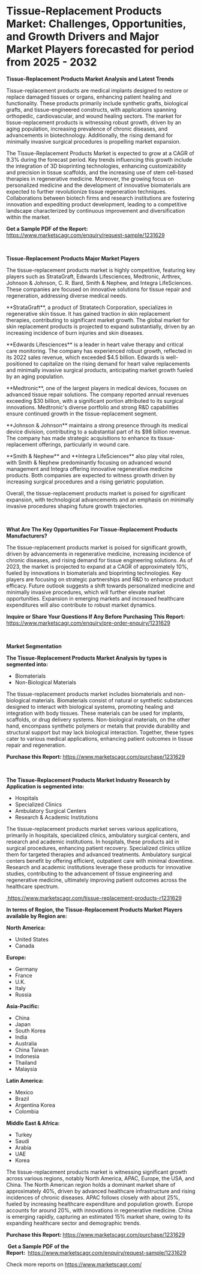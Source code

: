 <p><h1>Tissue-Replacement Products Market: Challenges, Opportunities, and Growth Drivers and Major Market Players forecasted for period from 2025 - 2032</h1></p><p><strong>Tissue-Replacement Products Market Analysis and Latest Trends</strong></p>
<p><p>Tissue-replacement products are medical implants designed to restore or replace damaged tissues or organs, enhancing patient healing and functionality. These products primarily include synthetic grafts, biological grafts, and tissue-engineered constructs, with applications spanning orthopedic, cardiovascular, and wound healing sectors. The market for tissue-replacement products is witnessing robust growth, driven by an aging population, increasing prevalence of chronic diseases, and advancements in biotechnology. Additionally, the rising demand for minimally invasive surgical procedures is propelling market expansion.</p><p>The Tissue-Replacement Products Market is expected to grow at a CAGR of 9.3% during the forecast period. Key trends influencing this growth include the integration of 3D bioprinting technologies, enhancing customizability and precision in tissue scaffolds, and the increasing use of stem cell-based therapies in regenerative medicine. Moreover, the growing focus on personalized medicine and the development of innovative biomaterials are expected to further revolutionize tissue regeneration techniques. Collaborations between biotech firms and research institutions are fostering innovation and expediting product development, leading to a competitive landscape characterized by continuous improvement and diversification within the market.</p></p>
<p><strong>Get a Sample PDF of the Report:&nbsp;</strong> <a href="https://www.marketscagr.com/enquiry/request-sample/1231629?utm_campaign=2946&utm_medium=2&utm_source=Github&utm_content=ia&utm_term=09032025&utm_id=tissue-replacement-products">https://www.marketscagr.com/enquiry/request-sample/1231629</a></p>
<p>&nbsp;</p>
<p><strong>Tissue-Replacement Products Major Market Players</strong></p>
<p><p>The tissue-replacement products market is highly competitive, featuring key players such as StrataGraft, Edwards Lifesciences, Medtronic, Arthrex, Johnson & Johnson, C. R. Bard, Smith & Nephew, and Integra LifeSciences. These companies are focused on innovative solutions for tissue repair and regeneration, addressing diverse medical needs.</p><p>**StrataGraft**, a product of Stratatech Corporation, specializes in regenerative skin tissue. It has gained traction in skin replacement therapies, contributing to significant market growth. The global market for skin replacement products is projected to expand substantially, driven by an increasing incidence of burn injuries and skin diseases.</p><p>**Edwards Lifesciences** is a leader in heart valve therapy and critical care monitoring. The company has experienced robust growth, reflected in its 2022 sales revenue, which exceeded $4.5 billion. Edwards is well-positioned to capitalize on the rising demand for heart valve replacements and minimally invasive surgical products, anticipating market growth fueled by an aging population.</p><p>**Medtronic**, one of the largest players in medical devices, focuses on advanced tissue repair solutions. The company reported annual revenues exceeding $30 billion, with a significant portion attributed to its surgical innovations. Medtronic's diverse portfolio and strong R&D capabilities ensure continued growth in the tissue-replacement segment.</p><p>**Johnson & Johnson** maintains a strong presence through its medical device division, contributing to a substantial part of its $98 billion revenue. The company has made strategic acquisitions to enhance its tissue-replacement offerings, particularly in wound care.</p><p>**Smith & Nephew** and **Integra LifeSciences** also play vital roles, with Smith & Nephew predominantly focusing on advanced wound management and Integra offering innovative regenerative medicine products. Both companies are expected to witness growth driven by increasing surgical procedures and a rising geriatric population.</p><p>Overall, the tissue-replacement products market is poised for significant expansion, with technological advancements and an emphasis on minimally invasive procedures shaping future growth trajectories.</p></p>
<p>&nbsp;</p>
<p><strong>What Are The Key Opportunities For Tissue-Replacement Products Manufacturers?</strong></p>
<p><p>The tissue-replacement products market is poised for significant growth, driven by advancements in regenerative medicine, increasing incidence of chronic diseases, and rising demand for tissue engineering solutions. As of 2023, the market is projected to expand at a CAGR of approximately 10%, fueled by innovations in biomaterials and bioprinting technologies. Key players are focusing on strategic partnerships and R&D to enhance product efficacy. Future outlook suggests a shift towards personalized medicine and minimally invasive procedures, which will further elevate market opportunities. Expansion in emerging markets and increased healthcare expenditures will also contribute to robust market dynamics.</p></p>
<p><strong>Inquire or Share Your Questions If Any Before Purchasing This Report:</strong> <a href="https://www.marketscagr.com/enquiry/pre-order-enquiry/1231629?utm_campaign=2946&utm_medium=2&utm_source=Github&utm_content=ia&utm_term=09032025&utm_id=tissue-replacement-products">https://www.marketscagr.com/enquiry/pre-order-enquiry/1231629</a></p>
<p>&nbsp;</p>
<p><strong>Market Segmentation</strong></p>
<p><strong>The Tissue-Replacement Products Market Analysis by types is segmented into:</strong></p>
<p><ul><li>Biomaterials</li><li>Non-Biological Materials</li></ul></p>
<p><p>The tissue-replacement products market includes biomaterials and non-biological materials. Biomaterials consist of natural or synthetic substances designed to interact with biological systems, promoting healing and integration with body tissues. These materials can be used for implants, scaffolds, or drug delivery systems. Non-biological materials, on the other hand, encompass synthetic polymers or metals that provide durability and structural support but may lack biological interaction. Together, these types cater to various medical applications, enhancing patient outcomes in tissue repair and regeneration.</p></p>
<p><strong>Purchase this Report:&nbsp;</strong><a href="https://www.marketscagr.com/purchase/1231629?utm_campaign=2946&utm_medium=2&utm_source=Github&utm_content=ia&utm_term=09032025&utm_id=tissue-replacement-products">https://www.marketscagr.com/purchase/1231629</a></p>
<p>&nbsp;</p>
<p><strong>The Tissue-Replacement Products Market Industry Research by Application is segmented into:</strong></p>
<p><ul><li>Hospitals</li><li>Specialized Clinics</li><li>Ambulatory Surgical Centers</li><li>Research & Academic Institutions</li></ul></p>
<p><p>The tissue-replacement products market serves various applications, primarily in hospitals, specialized clinics, ambulatory surgical centers, and research and academic institutions. In hospitals, these products aid in surgical procedures, enhancing patient recovery. Specialized clinics utilize them for targeted therapies and advanced treatments. Ambulatory surgical centers benefit by offering efficient, outpatient care with minimal downtime. Research and academic institutions leverage these products for innovative studies, contributing to the advancement of tissue engineering and regenerative medicine, ultimately improving patient outcomes across the healthcare spectrum.</p></p>
<p><a href="https://www.marketscagr.com/tissue-replacement-products-r1231629?utm_campaign=2946&utm_medium=2&utm_source=Github&utm_content=ia&utm_term=09032025&utm_id=tissue-replacement-products">&nbsp;https://www.marketscagr.com/tissue-replacement-products-r1231629</a></p>
<p><strong>In terms of Region, the Tissue-Replacement Products Market Players available by Region are:</strong></p>
<p>
    <p> <strong> North America: </strong>
        <ul>
            <li>United States</li>
            <li>Canada</li>
        </ul>
        </p> 
    <p> <strong> Europe: </strong>
        <ul>
            <li>Germany</li>
            <li>France</li>
            <li>U.K.</li>
            <li>Italy</li>
            <li>Russia</li>
        </ul>
        </p> 
    <p> <strong> Asia-Pacific: </strong>
        <ul>
            <li>China</li>
            <li>Japan</li>
            <li>South Korea</li>
            <li>India</li>
            <li>Australia</li>
            <li>China Taiwan</li>
            <li>Indonesia</li>
            <li>Thailand</li>
            <li>Malaysia</li>
        </ul>
        </p> 
    <p> <strong> Latin America: </strong>
        <ul>
            <li>Mexico</li>
            <li>Brazil</li>
            <li>Argentina Korea</li>
            <li>Colombia</li>
        </ul>
        </p> 
    <p> <strong> Middle East & Africa: </strong>
        <ul>
            <li>Turkey</li>
            <li>Saudi</li>
            <li>Arabia</li>
            <li>UAE</li>
            <li>Korea</li>
        </ul>
    </p>
    </p>
<p><p>The tissue-replacement products market is witnessing significant growth across various regions, notably North America, APAC, Europe, the USA, and China. The North American region holds a dominant market share of approximately 40%, driven by advanced healthcare infrastructure and rising incidences of chronic diseases. APAC follows closely with about 25%, fueled by increasing healthcare expenditure and population growth. Europe accounts for around 20%, with innovations in regenerative medicine. China is emerging rapidly, capturing an estimated 15% market share, owing to its expanding healthcare sector and demographic trends.</p></p>
<p><strong>Purchase this Report: </strong><a href="https://www.marketscagr.com/purchase/1231629?utm_campaign=2946&utm_medium=2&utm_source=Github&utm_content=ia&utm_term=09032025&utm_id=tissue-replacement-products">https://www.marketscagr.com/purchase/1231629</a></p>
<p>&nbsp;<strong>Get a Sample PDF of the Report:&nbsp;&nbsp;</strong><a href="https://www.marketscagr.com/enquiry/request-sample/1231629?utm_campaign=2946&utm_medium=2&utm_source=Github&utm_content=ia&utm_term=09032025&utm_id=tissue-replacement-products">https://www.marketscagr.com/enquiry/request-sample/1231629</a></p>
<p><strong></strong></p>
<p>Check more reports on <a href="https://www.marketscagr.com/?utm_campaign=2946&utm_medium=2&utm_source=Github&utm_content=ia&utm_term=09032025&utm_id=tissue-replacement-products">https://www.marketscagr.com/</a></p>